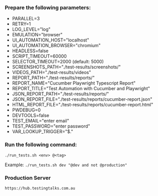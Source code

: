 ### Prepare the following parameters:

- PARALLEL=3
- RETRY=1
- LOG_LEVEL="log"
- EMULATION="browser"
- UI_AUTOMATION_HOST="localhost"
- UI_AUTOMATION_BROWSER="chromium"
- HEADLESS=false
- SCRIPT_TIMEOUT=60000
- SELECTOR_TIMEOUT=2000 (default: 5000)
- SCREENSHOTS_PATH="./test-results/screenshots/"
- VIDEOS_PATH="./test-results/videos"
- REPORT_PATH="./test-results/reports/"
- REPORT_NAME="Cucumber Playwright Typescript Report"
- REPORT_TITLE="Test Automation with Cucumber and Playwright"
- JSON_REPORT_PATH="./test-results/reports/"
- JSON_REPORT_FILE="./test-results/reports/cucumber-report.json"
- HTML_REPORT_FILE="./test-results/reports/cucumber-report.html"
- PWDEBUG=0
- DEVTOOLS=false
- TEST_EMAIL="enter email"
- TEST_PASSWORD="enter password"
- VAR_LOOKUP_TRIGGER="$."

### Run the following command:

`./run_tests.sh <env> @<tag>`

Example: `./run_tests.sh dev "@dev and not @production"`

### Production Server

`https://hub.testingtalks.com.au`
